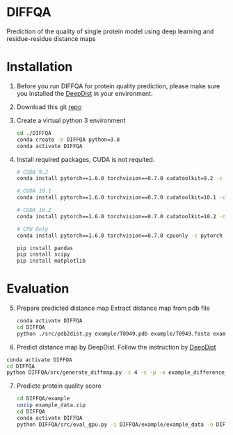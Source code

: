 # DIFFQA

Prediction of the quality of single protein model using deep learning and residue-residue distance maps



# Installation

1. Before you run DIFFQA for protein quality prediction, please make sure you installed the [DeepDist](https://github.com/jianlin-cheng/DeepDist) in your environment.

2. Download this git [repo](https://github.com/jianlin-cheng/DIFFQA.git)

3. Create a virtual python 3 environment 

   ```bash
   cd ./DIFFQA
   conda create -n DIFFQA python=3.8
   conda activate DIFFQA
   ```

4. Install required packages, CUDA is not requited.

   ```bash
   # CUDA 9.2
   conda install pytorch==1.6.0 torchvision==0.7.0 cudatoolkit=9.2 -c pytorch
   
   # CUDA 10.1
   conda install pytorch==1.6.0 torchvision==0.7.0 cudatoolkit=10.1 -c pytorch
   
   # CUDA 10.2
   conda install pytorch==1.6.0 torchvision==0.7.0 cudatoolkit=10.2 -c pytorch
   
   # CPU Only
   conda install pytorch==1.6.0 torchvision==0.7.0 cpuonly -c pytorch
   
   pip install pandas
   pip install scipy
   pip install matplotlib
   ```

# Evaluation
5. Prepare predicted distance map
Extract distance map from pdb file
   ```bash
   conda activate DIFFQA
   cd DIFFQA
   python ./src/pdb2dist.py example/T0949.pdb example/T0949.fasta example_output 
   ```
6. Predict distance map by DeepDist.
Follow the instruction by  [DeepDist](https://github.com/jianlin-cheng/DeepDist)

  ```bash
  conda activate DIFFQA
  cd DIFFQA
  python DIFFQA/src/generate_diffmap.py -c 4 -s -p -o example_difference_output
  ```

7. Predicte protein quality score
   ```bash
   cd DIFFQA/example
   unzip example_data.zip
   cd DIFFQA
   conda activate DIFFQA
   python DIFFQA/src/eval_gpu.py -i DIFFQA/example/example_data -o DIFFQA/example/test_output
   ```
